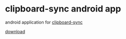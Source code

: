 # clipboard-sync android app

android application for [clipboard-sync](https://github.com/songokas/clipboard-sync)

[download](https://github.com/songokas/clipboard-sync/releases/download/2.0.1/clipboard-sync-android_2.0.1.apk)
